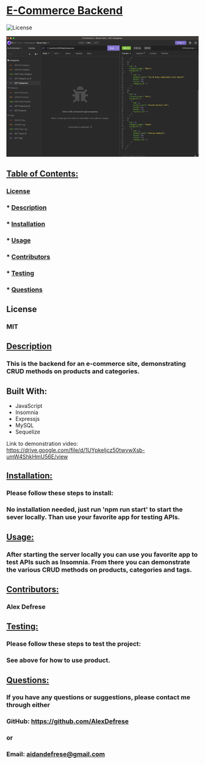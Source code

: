  # <u>E-Commerce Backend</u>

 ![License](https://img.shields.io/badge/License-MIT-green.svg)
  
  ![Screenshot of Insomnia testing](./assets/Insomnia%20Screenshot.png)

  ## <u>Table of Contents:</u>
  ### [License](#license)
  ### * [Description](#description)
  ### * [Installation](#install)
  ### * [Usage](#usage)
  ### * [Contributors](#contributors)
  ### * [Testing](#testing)
  ### * [Questions](#questions)

  ## License
  ### MIT

  ## <u>Description</u>
  ### This is the backend for an e-commerce site, demonstrating CRUD methods on products and categories. 

  ## Built With:
- JavaScript
- Insomnia
- Expressjs
- MySQL
- Sequelize

Link to demonstration video:
https://drive.google.com/file/d/1UYpkeljcz50twvwXsb-umW4ShkHmU56E/view


  ## <u>Installation:</u>
  ### Please follow these steps to install:
  ### No installation needed, just run 'npm run start' to start the sever locally. Than use your favorite app for testing APIs. 

  ## <u>Usage:</u>
  ### After starting the server locally you can use you favorite app to test APIs such as Insomnia. From there you can demonstrate the various CRUD methods on products, categories and tags.

  ## <u>Contributors:</u> 
  ### Alex Defrese

  ## <u>Testing:</u>
  ### Please follow these steps to test the project:
  ### See above for how to use product. 

  ## <u>Questions:</u> 
  ### If you have any questions or suggestions, please contact me through either
  ### GitHub: https://github.com/AlexDefrese
  ### or
  ### Email: aidandefrese@gmail.com